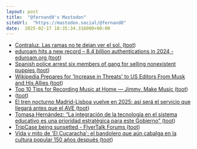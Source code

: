 ```yaml
---
layout: post
title:  "@fernand0's Mastodon"
siteUrl:  "https://mastodon.social/@fernand0"
date:  2025-02-17 18:35:34.316000+00:00
---
```

*  [Contraluz. Las ramas no te dejan ver el sol. ](https://avecesunafoto.wordpress.com/2025/02/16/contraluz-las-ramas-no-te-dejan-ver-el-sol) ([toot](https://mastodon.social/@fernand0/114020668821596697))
*  [eduroam hits a new record – 8.4 billion authentications in 2024 - eduroam.org ](https://eduroam.org/eduroam-hits-a-new-record-8-4-billion-authentications-in-2024) ([toot](https://mastodon.social/@fernand0/114020556086047387))
*  [Spanish police arrest six members of gang for selling nonexistent puppies ](https://www.theguardian.com/world/2025/feb/05/spanish-police-arrest-six-members-of-gang-for-selling-nonexistent-puppie) ([toot](https://mastodon.social/@fernand0/114020393212988246))
*  [Wikipedia Prepares for 'Increase in Threats' to US Editors From Musk and His Allies ](https://www.404media.co/wikipedia-prepares-for-increase-in-threats-to-us-editors-from-musk-and-his-allies) ([toot](https://mastodon.social/@fernand0/114020097335733333))
*  [Top 10 Tips for Recording Music at Home — Jimmy, Make Music ](https://jimmymakemusic.com/blog/tips-for-recording-music-at-hom) ([toot](https://mastodon.social/@fernand0/114020017190167874))
*  [ ](https://mastodon.social/@fernand0/114019573236311912) ([toot](https://mastodon.social/@fernand0/114019573236311912))
*  [El tren nocturno Madrid-Lisboa vuelve en 2025: así será el servicio que llegará antes que el AVE ](https://www.elconfidencial.com/espana/2025-02-12/tren-nocturno-madrid-lisboa-vuelve-2025-asi-es-servicio-llega-antes-ave-1qrt-1tna_4063579) ([toot](https://mastodon.social/@fernand0/114019220259453240))
*  [Tomasa Hernández: “La integración de la tecnología en el sistema educativo es una prioridad estratégica para este Gobierno” ](https://www.aragonhoy.es/educacion-cultura-deporte/zaragoza-sede-central-proyecto-europeo-steambrace-9896) ([toot](https://mastodon.social/@fernand0/114019043993923063))
*  [TripCase being sunsetted - FlyerTalk Forums ](https://www.flyertalk.com/forum/travel-technology/2186246-tripcase-being-sunsetted.htm) ([toot](https://mastodon.social/@fernand0/114018776819352464))
*  [Vida y mito de 'El Cucaracha': el bandolero que aún cabalga en la cultura popular 150 años después ](https://www.eldiario.es/aragon/cultura/vida-mito-cucaracha-bandolero-cabalga-cultura-popular-150-anos-despues_1_12040306.htm) ([toot](https://mastodon.social/@fernand0/114018513071837341))
